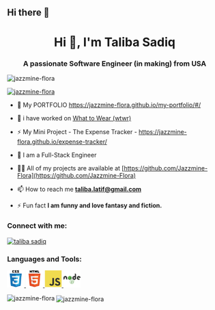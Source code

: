 ## Hi there 👋

<h1 align="center">Hi 👋, I'm Taliba Sadiq</h1>
<h3 align="center">A passionate Software Engineer (in making) from USA</h3>

<p align="left"> <img src="https://komarev.com/ghpvc/?username=jazzmine-flora&label=Profile%20views&color=0e75b6&style=flat" alt="jazzmine-flora" /> </p>

<p align="left"> <a href="https://github.com/ryo-ma/github-profile-trophy"><img src="https://github-profile-trophy.vercel.app/?username=jazzmine-flora" alt="jazzmine-flora" /></a> </p>

- 🌱 My PORTFOLIO https://jazzmine-flora.github.io/my-portfolio/#/

- 🔭 i have worked on  [What to Wear (wtwr)](https://github.com/Jazzmine-Flora/se_project_react)

- ⚡ My Mini Project - The Expense Tracker - https://jazzmine-flora.github.io/expense-tracker/

- 🌱 I am a Full-Stack Engineer

- 👨‍💻 All of my projects are available at [https://github.com/Jazzmine-Flora](https://github.com/Jazzmine-Flora)

- 📫 How to reach me **taliba.latif@gmail.com**

- ⚡ Fun fact **I am funny and love fantasy and fiction.**

<h3 align="left">Connect with me:</h3>
<p align="left">
<a href="https://www.linkedin.com/in/taliba-sadiq/" target="blank"><img align="center" src="https://raw.githubusercontent.com/rahuldkjain/github-profile-readme-generator/master/src/images/icons/Social/linked-in-alt.svg" alt="taliba sadiq" height="30" width="40" /></a>

</p>

<h3 align="left">Languages and Tools:</h3>
<p align="left"> <a href="https://www.w3schools.com/css/" target="_blank" rel="noreferrer"> <img src="https://raw.githubusercontent.com/devicons/devicon/master/icons/css3/css3-original-wordmark.svg" alt="css3" width="40" height="40"/> </a> <a href="https://www.w3.org/html/" target="_blank" rel="noreferrer"> <img src="https://raw.githubusercontent.com/devicons/devicon/master/icons/html5/html5-original-wordmark.svg" alt="html5" width="40" height="40"/> </a> <a href="https://developer.mozilla.org/en-US/docs/Web/JavaScript" target="_blank" rel="noreferrer"> <img src="https://raw.githubusercontent.com/devicons/devicon/master/icons/javascript/javascript-original.svg" alt="javascript" width="40" height="40"/> </a> <a href="https://nodejs.org" target="_blank" rel="noreferrer"> <img src="https://raw.githubusercontent.com/devicons/devicon/master/icons/nodejs/nodejs-original-wordmark.svg" alt="nodejs" width="40" height="40"/> </a> </p>

<p><img align="left" src="https://github-readme-stats.vercel.app/api/top-langs?username=jazzmine-flora&show_icons=true&locale=en&layout=compact" alt="jazzmine-flora" /></p>

<p>&nbsp;<img align="center" src="https://github-readme-stats.vercel.app/api?username=jazzmine-flora&show_icons=true&locale=en" alt="jazzmine-flora" /></p>

<!--
**Jazzmine-Flora/Jazzmine-Flora** is a ✨ _special_ ✨ repository because its `README.md` (this file) appears on your GitHub profile.

Here are some ideas to get you started:

- 🔭 I’m currently working on ...
- 🌱 I’m currently learning ...
- 👯 I’m looking to collaborate on ...
- 🤔 I’m looking for help with ...
- 💬 Ask me about ...
- 📫 How to reach me: ...
- 😄 Pronouns: ...
- ⚡ Fun fact: ...
-->
